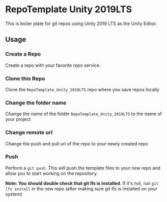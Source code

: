 # RepoTemplate Unity 2019LTS
This is boiler plate for git repos using Unity 2019 LTS as the Unity Edtior. 

## Usage
### Create a Repo
Create a repo with your favorite repo service. 

### Clone this Repo
Clone the `RepoTemplate_Unity_2019LTS` repo where you save repos locally

### Change the folder name
Change the name of the folder `RepoTemplate_Unity_2019LTS` to the name of your project

### Change remote url
Change the push and pull url of the repo to your newly created repo

### Push
Perform a `git push`. This will push the template files to your new repo and allow you to start working on the repository. 

**Note: You should double check that git lfs is installed**. If it's not, run `git lfs install` in the new repo (after making sure git lfs is installed on your system)